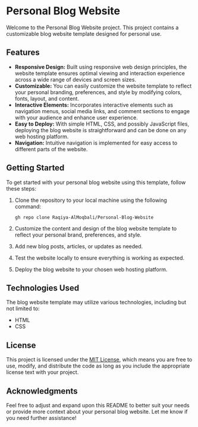 # Personal Blog Website

Welcome to the Personal Blog Website project. This project contains a customizable blog website template designed for personal use.

## Features

- **Responsive Design:** Built using responsive web design principles, the website template ensures optimal viewing and interaction experience across a wide range of devices and screen sizes.
- **Customizable:** You can easily customize the website template to reflect your personal branding, preferences, and style by modifying colors, fonts, layout, and content.
- **Interactive Elements:** Incorporates interactive elements such as navigation menus, social media links, and comment sections to engage with your audience and enhance user experience.
- **Easy to Deploy:** With simple HTML, CSS, and possibly JavaScript files, deploying the blog website is straightforward and can be done on any web hosting platform.
- **Navigation:**
Intuitive navigation is implemented for easy access to different parts of the website.

## Getting Started

To get started with your personal blog website using this template, follow these steps:

1. Clone the repository to your local machine using the following command:

   ```
   gh repo clone Raqiya-AlMoqbali/Personal-Blog-Website
   ```

2. Customize the content and design of the blog website template to reflect your personal brand, preferences, and style.
3. Add new blog posts, articles, or updates as needed.
4. Test the website locally to ensure everything is working as expected.
5. Deploy the blog website to your chosen web hosting platform.

## Technologies Used

The blog website template may utilize various technologies, including but not limited to:
- HTML
- CSS

## License

This project is licensed under the [MIT License](LICENSE), which means you are free to use, modify, and distribute the code as long as you include the appropriate license text with your project.

## Acknowledgments

Feel free to adjust and expand upon this README to better suit your needs or provide more context about your personal blog website. Let me know if you need further assistance!
